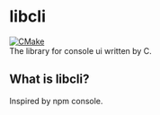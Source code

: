 # libcli
[![CMake](https://github.com/NeoxyCN/libcli/actions/workflows/cmake.yml/badge.svg)](https://github.com/NeoxyCN/libcli/actions/workflows/cmake.yml)  
The library for console ui written by C.  

## What is libcli?  
Inspired by npm console.  
